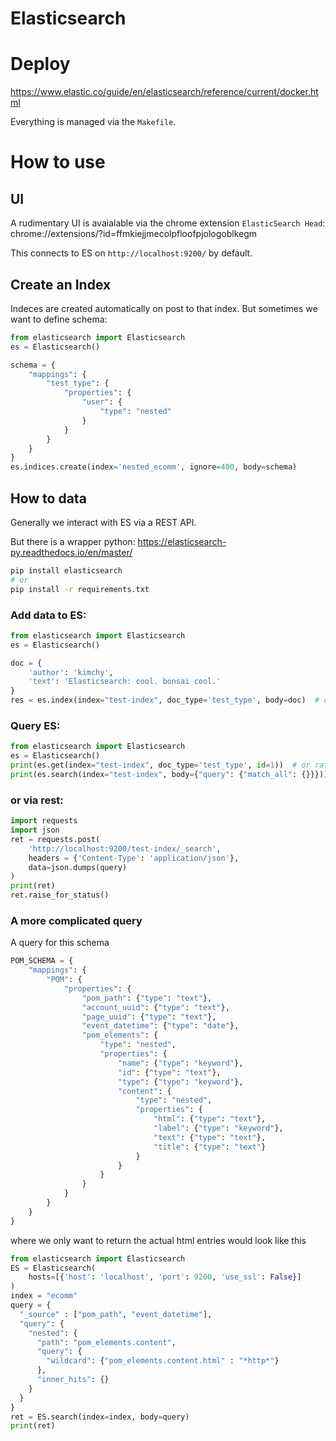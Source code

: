 Elasticsearch
=============

# Deploy

https://www.elastic.co/guide/en/elasticsearch/reference/current/docker.html

Everything is managed via the `Makefile`.


# How to use

## UI

A rudimentary UI is avaialable via the chrome extension `ElasticSearch Head`: chrome://extensions/?id=ffmkiejjmecolpfloofpjologoblkegm

This connects to ES on `http://localhost:9200/` by default.


## Create an Index

Indeces are created automatically on post to that index.  But sometimes we want to define schema:


```python
from elasticsearch import Elasticsearch
es = Elasticsearch()

schema = {
    "mappings": {
        "test_type": {
            "properties": {
                "user": {
                    "type": "nested" 
                }
            }
        }
    }
}
es.indices.create(index='nested_ecomm', ignore=400, body=schema)
```

## How to data

Generally we interact with ES via a REST API.  

But there is a wrapper python:  https://elasticsearch-py.readthedocs.io/en/master/

```bash
pip install elasticsearch
# or
pip install -r requirements.txt
```

### Add data to ES:
```python
from elasticsearch import Elasticsearch
es = Elasticsearch()

doc = {
    'author': 'kimchy',
    'text': 'Elasticsearch: cool. bonsai cool.'
}
res = es.index(index="test-index", doc_type='test_type', body=doc)  # can set id=1 here.
```

### Query ES:

```python
from elasticsearch import Elasticsearch
es = Elasticsearch()
print(es.get(index="test-index", doc_type='test_type', id=1))  # or rather, whatever the real id is.
print(es.search(index="test-index", body={"query": {"match_all": {}}}))
```

### or via rest:

```python
import requests
import json
ret = requests.post(
    'http://localhost:9200/test-index/_search', 
    headers = {'Content-Type': 'application/json'}, 
    data=json.dumps(query)
)
print(ret)
ret.raise_for_status()
```

### A more complicated query

A query for this schema

```python
POM_SCHEMA = {
    "mappings": {
        "POM": {
            "properties": {
                "pom_path": {"type": "text"},
                "account_uuid": {"type": "text"},
                "page_uuid": {"type": "text"},
                "event_datetime": {"type": "date"},
                "pom_elements": {
                    "type": "nested",
                    "properties": {
                        "name": {"type": "keyword"},
                        "id": {"type": "text"},
                        "type": {"type": "keyword"},
                        "content": {
                            "type": "nested",
                            "properties": {
                                "html": {"type": "text"},
                                "label": {"type": "keyword"},
                                "text": {"type": "text"},
                                "title": {"type": "text"}
                            }
                        }
                    }
                }
            }
        }
    }
}
```

where we only want to return the actual html entries would look like this
```python
from elasticsearch import Elasticsearch
ES = Elasticsearch(
    hosts=[{'host': 'localhost', 'port': 9200, 'use_ssl': False}]
)
index = "ecomm"
query = {
  "_source" : ["pom_path", "event_datetime"],
  "query": {
    "nested": {
      "path": "pom_elements.content",
      "query": {
        "wildcard": {"pom_elements.content.html" : "*http*"}
      },
      "inner_hits": {} 
    }
  }
}
ret = ES.search(index=index, body=query)
print(ret)
```

